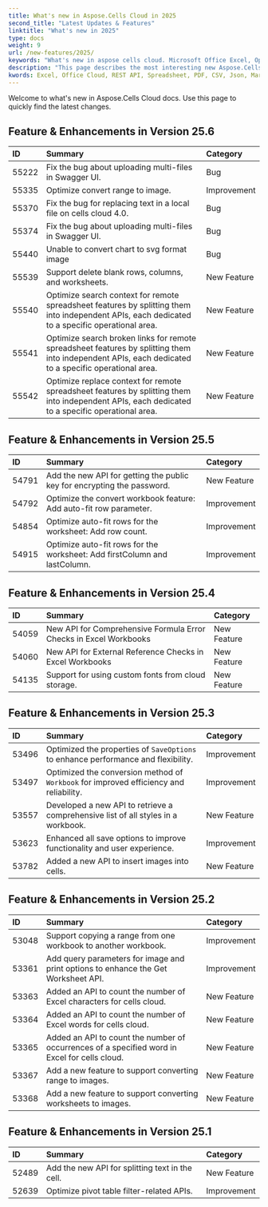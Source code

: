 ```yaml
---
title: What's new in Aspose.Cells Cloud in 2025
second_title: "Latest Updates & Features"
linktitle: "What's new in 2025"
type: docs
weight: 9
url: /new-features/2025/
keywords: "What's new in aspose cells cloud. Microsoft Office Excel, Open Office Spreadsheet, CSV, PDF."
description: "This page describes the most interesting new Aspose.Cells Cloud features introduced in recent releases."
kwords: Excel, Office Cloud, REST API, Spreadsheet, PDF, CSV, Json, Markdown, What's new in Aspose.Cells Cloud
---
```


Welcome to what's new in Aspose.Cells Cloud docs. Use this page to quickly find the latest changes.

## Feature & Enhancements in Version 25.6

|**ID**|**Summary**|**Category**|
| :- | :- | :- |
| 55222 | Fix the bug about uploading multi-files in Swagger UI. | Bug |
| 55335 | Optimize convert range to image. | Improvement |
| 55370 | Fix the bug for replacing text in a local file on cells cloud 4.0. | Bug |
| 55374 | Fix the bug about uploading multi-files in Swagger UI. | Bug |
| 55440 | Unable to convert chart to svg format image | Bug |
| 55539 | Support delete blank rows, columns, and worksheets. | New Feature |
| 55540 | Optimize search context for remote spreadsheet features by splitting them into independent APIs, each dedicated to a specific operational area. | New Feature |
| 55541 | Optimize search broken links for remote spreadsheet features by splitting them into independent APIs, each dedicated to a specific operational area. | New Feature |
| 55542 | Optimize replace context for remote spreadsheet features by splitting them into independent APIs, each dedicated to a specific operational area. | New Feature |

## Feature & Enhancements in Version 25.5

|**ID**|**Summary**|**Category**|
| :- | :- | :- |
| 54791 | Add the new API for getting the public key for encrypting the password. | New Feature |
| 54792 | Optimize the convert workbook feature: Add auto-fit row parameter. | Improvement |
| 54854 | Optimize auto-fit rows for the worksheet: Add row count. | Improvement |
| 54915 | Optimize auto-fit rows for the worksheet: Add firstColumn and lastColumn. | Improvement |

## Feature & Enhancements in Version 25.4

|**ID**|**Summary**|**Category**|
| :- | :- | :- |
| 54059 | New API for Comprehensive Formula Error Checks in Excel Workbooks | New Feature |
| 54060 | New API for External Reference Checks in Excel Workbooks | New Feature |
| 54135 | Support for using custom fonts from cloud storage. | New Feature |

## Feature & Enhancements in Version 25.3

|**ID**|**Summary**|**Category**|
| :- | :- | :- |
| 53496 | Optimized the properties of `SaveOptions` to enhance performance and flexibility. | Improvement |
| 53497 | Optimized the conversion method of `Workbook` for improved efficiency and reliability. | Improvement |
| 53557 | Developed a new API to retrieve a comprehensive list of all styles in a workbook. | New Feature |
| 53623 | Enhanced all save options to improve functionality and user experience. | Improvement |
| 53782 | Added a new API to insert images into cells. | New Feature |

## Feature & Enhancements in Version 25.2

|**ID**|**Summary**|**Category**|
| :- | :- | :- |
| 53048 | Support copying a range from one workbook to another workbook. | Improvement |
| 53361 | Add query parameters for image and print options to enhance the Get Worksheet API. | Improvement |
| 53363 | Added an API to count the number of Excel characters for cells cloud. | New Feature |
| 53364 | Added an API to count the number of Excel words for cells cloud. | New Feature |
| 53365 | Added an API to count the number of occurrences of a specified word in Excel for cells cloud. | New Feature |
| 53367 | Add a new feature to support converting range to images. | New Feature |
| 53368 | Add a new feature to support converting worksheets to images. | New Feature |

## Feature & Enhancements in Version 25.1

|**ID**|**Summary**|**Category**|
| :- | :- | :- |
| 52489 | Add the new API for splitting text in the cell. | New Feature |
| 52639 | Optimize pivot table filter-related APIs. | Improvement |
